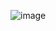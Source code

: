 ![image](https://github.com/LavanyaSIT/inplant/assets/130207418/dea8148d-c21c-4c92-8eb8-4779ded8f506)

